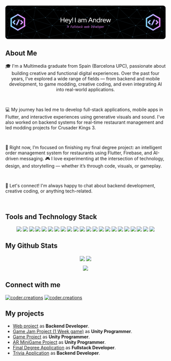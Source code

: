 ![Header](./github-header-image.png)


## About Me
<p align="center">
🎓 I'm a Multimedia graduate from Spain (Barcelona UPC), passionate about building creative and functional digital experiences.
Over the past four years, I've explored a wide range of fields — from backend and mobile development, to game modding, creative coding, and even integrating AI into real-world applications.
</p>
<br>
<p>💻 My journey has led me to develop full-stack applications, mobile apps in Flutter, and interactive experiences using generative visuals and sound. I've also worked on backend systems for real-time restaurant management and led modding projects for Crusader Kings 3.</p>
<br>
<p>🌱 Right now, I’m focused on finishing my final degree project: an intelligent order management system for restaurants using Flutter, Firebase, and AI-driven messaging.
🎮 I love experimenting at the intersection of technology, design, and storytelling — whether it’s through code, visuals, or gameplay.</p>
<br>
<p>💬 Let's connect! I'm always happy to chat about backend development, creative coding, or anything tech-related.</p>
<br>

## Tools and Technology Stack
  <p align="center">
    <img src="https://img.shields.io/badge/C-A8B9CC?logo=c&logoColor=fff&style=plastic">
    <img src="https://img.shields.io/badge/.NET-512BD4?logo=dotnet&logoColor=fff&style=plastic">
    <img src="https://img.shields.io/badge/HTML5-E34F26?logo=html5&logoColor=fff&style=plastic">
    <img src="https://img.shields.io/badge/CSS3-1572B6?logo=css3&logoColor=fff&style=plastic">
    <img src="https://img.shields.io/badge/JavaScript-F7DF1E?logo=javascript&logoColor=000&style=plastic">
    <img src="https://img.shields.io/badge/PHP-777BB4?logo=php&logoColor=fff&style=plastic">
    <img src="https://img.shields.io/badge/Angular-0F0F11?logo=angular&logoColor=fff&style=plastic">
    <img src="https://img.shields.io/badge/Node.js-5FA04E?logo=nodedotjs&logoColor=fff&style=plastic">
    <img src="https://img.shields.io/badge/Express-000?logo=express&logoColor=fff&style=plastic">
    <img src="https://img.shields.io/badge/Unity-FFF?logo=unity&logoColor=000&style=plastic">
    <img src="https://img.shields.io/badge/Android%20Studio-3DDC84?logo=androidstudio&logoColor=fff&style=plastic">
    <img src="https://img.shields.io/badge/Flutter-02569B?logo=flutter&logoColor=fff&style=plastic">
    <img src="https://img.shields.io/badge/Dart-0175C2?logo=dart&logoColor=fff&style=plastic">
    <img src="https://img.shields.io/badge/MySQL-4479A1?logo=mysql&logoColor=fff&style=plastic">
    <img src="https://img.shields.io/badge/Oracle-F80000?logo=oracle&logoColor=fff&style=plastic">
    <img src="https://img.shields.io/badge/Git-F05032?logo=git&logoColor=fff&style=plastic">
    <img src="https://img.shields.io/badge/GitHub-181717?logo=github&logoColor=fff&style=plastic">
    <img src="https://img.shields.io/badge/WordPress-21759B?logo=wordpress&logoColor=fff&style=plastic">
    <img src="https://img.shields.io/badge/Firebase-DD2C00?logo=firebase&logoColor=fff&style=plastic">
    <img src="https://img.shields.io/badge/Supabase-3FCF8E?logo=supabase&logoColor=fff&style=plastic">
    <img src="https://img.shields.io/badge/Expo-1C2024?logo=expo&logoColor=fff&style=plastic">
    <img src="https://img.shields.io/badge/Tailwind%20CSS-06B6D4?logo=tailwindcss&logoColor=fff&style=for-the-badge&style=plastic">
  </p>

## My Github Stats
<p align="center">
  <img height=200 align="center" src="https://github-readme-stats-mu-flax-18.vercel.app/api?username=andresas106&theme=merko">
  <img height=200 align="center" src="https://github-readme-stats-mu-flax-18.vercel.app/api/top-langs/?username=andresas106&layout=compact&langs_count=8&card_width=320&size_weight=0.5&count_weight=0.5&theme=merko">
</p>
<p align="center">
  <img src="https://github-readme-streak-stats-khaki.vercel.app/?user=andresas106&theme=merko">
</p>

## Connect with me
<p align="left">
<a href="https://instagram.com/coder.creations" target="blank"><img align="center" src="https://raw.githubusercontent.com/rahuldkjain/github-profile-readme-generator/master/src/images/icons/Social/instagram.svg" alt="coder.creations" height="30" width="40" /></a>
  <a href="https://www.linkedin.com/in/andreu-verd%C3%A9s-wolukanis-643955323/" target="blank"><img align="center" src="https://raw.githubusercontent.com/rahuldkjain/github-profile-readme-generator/master/src/images/icons/Social/linked-in-alt.svg" alt="coder.creations" height="30" width="40" /></a>
</p>


## My projects
- [Web project](https://www.influencetarget.com) as **Backend Developer**.
- [Game Jam Project (1 Week game)](https://github.com/Andresas106/LoopedGameJam) as **Unity Programmer**.
- [Game Project](https://github.com/Andresas106/PBL6_BacoStudios/releases/tag/v0.1.0) as **Unity Programmer**.
- [AR MiniGame Project](https://github.com/Andresas106/AR_Project/releases/tag/v1.0.0-alpha) as **Unity Programmer**.
- [Final Degree Application](https://github.com/Andresas106/RestaurantOrderSystem/releases/tag/v0.1.0) as **Fullstack Developer**.
- [Trivia Application](https://github.com/Andresas106/MindQuake) as **Backend Developer**.


